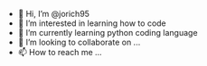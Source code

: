 - 👋 Hi, I’m @jorich95
- 👀 I’m interested in learning how to code
- 🌱 I’m currently learning python coding language
- 💞️ I’m looking to collaborate on ...
- 📫 How to reach me ...

<!---
jorich95/jorich95 is a ✨ special ✨ repository because its `README.md` (this file) appears on your GitHub profile.
You can click the Preview link to take a look at your changes.
--->
